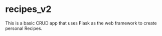 # recipes_v2

This is a basic CRUD app that uses Flask as the web framework to create personal Recipes.
